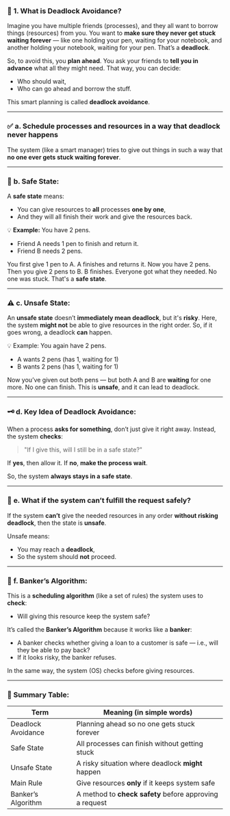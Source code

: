 ### 🔐 **1. What is Deadlock Avoidance?**

Imagine you have multiple friends (processes), and they all want to borrow things (resources) from you. You want to **make sure they never get stuck waiting forever** — like one holding your pen, waiting for your notebook, and another holding your notebook, waiting for your pen. That’s a **deadlock**.

So, to avoid this, you **plan ahead**. You ask your friends to **tell you in advance** what all they might need. That way, you can decide:

* Who should wait,
* Who can go ahead and borrow the stuff.

This smart planning is called **deadlock avoidance**.

---

### ✅ **a. Schedule processes and resources in a way that deadlock never happens**

The system (like a smart manager) tries to give out things in such a way that **no one ever gets stuck waiting forever**.

---

### 🛟 **b. Safe State:**

A **safe state** means:

* You can give resources to **all** processes **one by one**,
* And they will all finish their work and give the resources back.

💡 **Example:**
You have 2 pens.

* Friend A needs 1 pen to finish and return it.
* Friend B needs 2 pens.

You first give 1 pen to A. A finishes and returns it.
Now you have 2 pens.
Then you give 2 pens to B. B finishes.
Everyone got what they needed. No one was stuck. That's a **safe state**.

---

### ⚠️ **c. Unsafe State:**

An **unsafe state** doesn’t **immediately mean deadlock**, but it's **risky**.
Here, the system **might not** be able to give resources in the right order.
So, if it goes wrong, a deadlock **can** happen.

💡 Example:
You again have 2 pens.

* A wants 2 pens (has 1, waiting for 1)
* B wants 2 pens (has 1, waiting for 1)

Now you’ve given out both pens — but both A and B are **waiting** for one more.
No one can finish. This is **unsafe**, and it can lead to deadlock.

---

### 🗝️ **d. Key Idea of Deadlock Avoidance:**

When a process **asks for something**, don’t just give it right away.
Instead, the system **checks**:

> "If I give this, will I still be in a safe state?"

If **yes**, then allow it.
If **no**, **make the process wait**.

So, the system **always stays in a safe state**.

---

### 🚫 **e. What if the system can’t fulfill the request safely?**

If the system **can’t** give the needed resources in any order **without risking deadlock**, then the state is **unsafe**.

Unsafe means:

* You may reach a **deadlock**,
* So the system should **not** proceed.

---

### 🧠 **f. Banker’s Algorithm:**

This is a **scheduling algorithm** (like a set of rules) the system uses to **check**:

* Will giving this resource keep the system safe?

It’s called the **Banker’s Algorithm** because it works like a **banker**:

* A banker checks whether giving a loan to a customer is safe — i.e., will they be able to pay back?
* If it looks risky, the banker refuses.

In the same way, the system (OS) checks before giving resources.

---

### 🧾 Summary Table:

| Term               | Meaning (in simple words)                               |
| ------------------ | ------------------------------------------------------- |
| Deadlock Avoidance | Planning ahead so no one gets stuck forever             |
| Safe State         | All processes can finish without getting stuck          |
| Unsafe State       | A risky situation where deadlock **might** happen       |
| Main Rule          | Give resources **only** if it keeps system safe         |
| Banker’s Algorithm | A method to **check safety** before approving a request |
